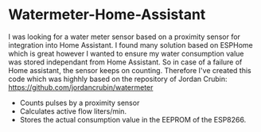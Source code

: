 # Watermeter-Home-Assistant

I was looking for a water meter sensor based on a proximity sensor for integration into Home Assistant. I found many solution based on ESPHome which is great however I wanted to ensure my water consumption value was stored independant from Home Assistant. So in case of a failure of Home assistant, the sensor keeps on counting. Therefore I've created this code which was highhly based on the repository of Jordan Crubin: https://github.com/jordancrubin/watermeter

- Counts pulses by a proximity sensor
- Calculates active flow liters/min.
- Stores the actual consumption value in the EEPROM of the ESP8266.
